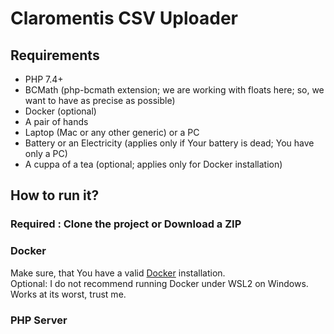# Claromentis CSV Uploader

## Requirements
- PHP 7.4+
- BCMath (php-bcmath extension; we are working with floats here; so, we want to have as precise as possible)
- Docker (optional)
- A pair of hands
- Laptop (Mac or any other generic) or a PC
- Battery or an Electricity (applies only if Your battery is dead; You have only a PC)
- A cuppa of a tea (optional; applies only for Docker installation)

## How to run it?

### Required : Clone the project or Download a ZIP

### Docker  
Make sure, that You have a valid [Docker](https://docs.docker.com/get-started/) installation.   
Optional: I do not recommend running Docker under WSL2 on Windows. Works at its worst, trust me.



### PHP Server
